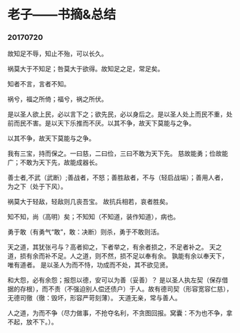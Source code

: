 # 老子——书摘&总结

### 20170720

故知足不辱，知止不殆，可以长久。

祸莫大于不知足；咎莫大于欲得。故知足之足，常足矣。

知者不言，言者不知。

祸兮，福之所倚；福兮，祸之所伏。

是以圣人欲上民，必以言下之；欲先民，必以身后之。是以圣人处上而民不重，处前而民不害。是以天下乐推而不厌。以其不争，故天下莫能与之争。

以其不争，故天下莫能与之争。

我有三宝，持而保之。一曰慈，二曰俭，三曰不敢为天下先。 慈故能勇；俭故能广；不敢为天下先，故能成器长。

善士者,不武（武断）;善战者，不怒；善胜敌者，不与（轻启战端）；善用人者，为之下（处于下风）。

祸莫大于轻敌，轻敌则几丧吾宝。 故抗兵相若，哀者胜矣。

知不知，尚（高明）矣；不知知（不知道，装作知道），病也。

勇于敢（有勇气“敢”，敢：决断）则杀，勇于不敢则活。

天之道，其犹张弓与？高者抑之，下者举之，有余者损之，不足者补之。 天之道，损有余而补不足。人之道，则不然，损不足以奉有余。 孰能有余以奉天下，唯有道者。 是以圣人为而不恃，功成而不处，其不欲见贤。

和大怨，必有余怨；报怨以德，安可以为善（妥善）？ 是以圣人执左契（保存借据的存根），而不责（不强迫别人偿还债户）于人。故有德司契（形容宽容仁慈），无德司徹（徹：毁坏，形容严苛刻薄）。 天道无亲，常与善人。

人之道，为而不争（尽力做事，不抢夺名利，不贪图回报。窝囊：不为也不争，拿不起，放不下。）。